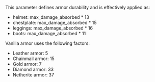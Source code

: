 This parameter defines armor durability and is effectively applied as:

* helmet: max_damage_absorbed * 13
* chestplate: max_damage_absorbed * 15
* leggings: max_damage_absorbed * 16
* boots:  max_damage_absorbed * 11

Vanilla armor uses the following factors:

* Leather armor: 5
* Chainmail armor: 15
* Gold armor: 7
* Diamond armor: 33
* Netherite armor: 37